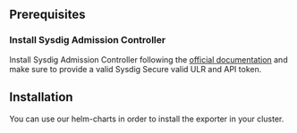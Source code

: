 ## Prerequisites

### Install Sysdig Admission Controller
Install Sysdig Admission Controller following the [official documentation](https://docs.sysdig.com/en/docs/installation/admission-controller-installation/) and make sure to provide a valid Sysdig Secure valid ULR and API token.


## Installation

You can use our helm-charts in order to install the exporter in your cluster.